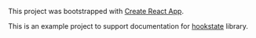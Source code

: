 This project was bootstrapped with [Create React App](https://github.com/facebook/create-react-app).

This is an example project to support documentation for [hookstate](https://github.com/avkonst/hookstate) library.
